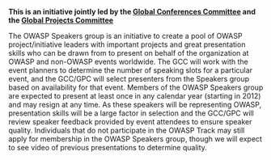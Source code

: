 **This is an initiative jointly led by the [Global Conferences
Committee](Global_Conferences_Committee "wikilink") and the [Global
Projects Committee](Global_Projects_Committee "wikilink")**

The OWASP Speakers group is an initiative to create a pool of OWASP
project/initiative leaders with important projects and great
presentation skills who can be drawn from to present on behalf of the
organization at OWASP and non-OWASP events worldwide. The GCC will work
with the event planners to determine the number of speaking slots for a
particular event, and the GCC/GPC will select presenters from the
Speakers group based on availability for that event. Members of the
OWASP Speakers group are expected to present at least once in any
calendar year (starting in 2012) and may resign at any time. As these
speakers will be representing OWASP, presentation skills will be a large
factor in selection and the GCC/GPC will review speaker feedback
provided by event attendees to ensure speaker quality. Individuals that
do not participate in the OWASP Track may still apply for membership in
the OWASP Speakers group, though we will expect to see video of previous
presentations to determine quality.